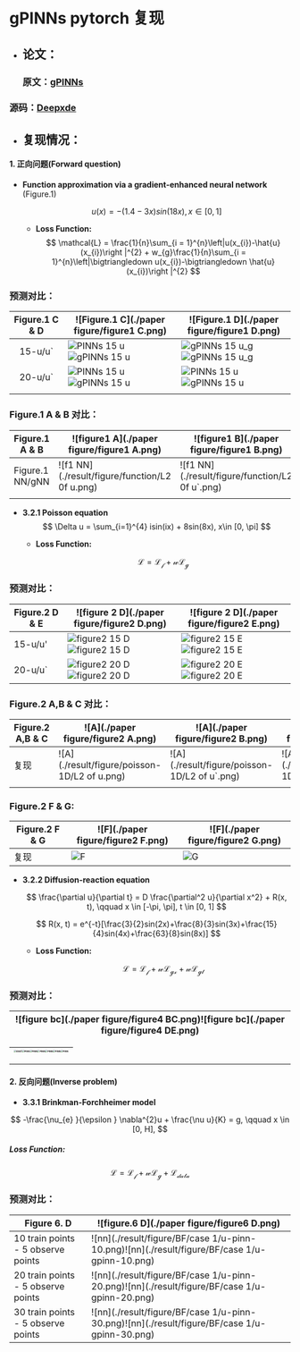 # gPINNs pytorch 复现

- ## 论文：

  ### 原文：[gPINNs](https://www.sciencedirect.com/science/article/pii/S0045782522001438?via%3Dihub)

###   源码：[Deepxde](https://github.com/lu-group/gpinn)



- ## 复现情况：



#### 1. 正向问题(Forward question)

- **Function approximation via a gradient-enhanced neural network** (Figure.1)

  $$
  u(x) = −(1.4 − 3x) sin(18x), x \in [0, 1]
  $$

  - **Loss Function:**
    $$
    \mathcal{L}  = \frac{1}{n}\sum_{i = 1}^{n}\left|u(x_{i})-\hat{u}(x_{i})\right |^{2} + w_{g}\frac{1}{n}\sum_{i = 1}^{n}\left|\bigtriangledown u(x_{i})-\bigtriangledown \hat{u}(x_{i})\right |^{2}
    $$

### **预测对比：**

| Figure.1 C & D | ![Figure.1 C](./paper figure/figure1 C.png)                  | ![Figure.1 D](./paper figure/figure1 D.png)                  |
| :------------: | ------------------------------------------------------------ | ------------------------------------------------------------ |
|    15-u/u`     | ![PINNs 15 u](./result/figure/function/u-pinn-15.png)![gPINNs 15 u](./result/figure/function/u-gpinn-15.png) | ![gPINNs 15 u_g](./result/figure/function/u_g-pinn-15.png)![gPINNs 15 u_g](./result/figure/function/u_g-gpinn-15.png) |
|    20-u/u`     | ![PINNs 15 u](./result/figure/function/u-pinn-20.png)![gPINNs 15 u](./result/figure/function/u-gpinn-20.png) | ![PINNs 15 u](./result/figure/function/u_g-pinn-20.png)![gPINNs 15 u](./result/figure/function/u_g-gpinn-20.png) |
|                |                                                              |                                                              |



### Figure.1 A & B 对比：



| Figure.1 A & B   | ![figure1 A](./paper figure/figure1 A.png)     | ![figure1 B](./paper figure/figure1 B.png)      |
| ---------------- | ---------------------------------------------- | ----------------------------------------------- |
| Figure.1  NN/gNN | ![f1 NN](./result/figure/function/L2 0f u.png) | ![f1 NN](./result/figure/function/L2 0f u`.png) |
|                  |                                                |                                                 |



- **3.2.1 Poisson equation**
  $$
  \Delta u = \sum_{i=1}^{4} isin(ix) + 8sin(8x),  x\in [0, \pi]
  $$
  
  
  - **Loss Function:**
  
    $$
    \mathcal{ L = L_{f} + wL_{g} }
    $$



### **预测对比：**

| Figure.2 D & E | ![figure 2 D](./paper figure/figure2 D.png)                  | ![figure 2 D](./paper figure/figure2 E.png)                  |
| -------------- | ------------------------------------------------------------ | ------------------------------------------------------------ |
| 15-u/u'        | ![figure2 15 D](./result/figure/poisson-1D/u-pinn-15.png)![figure2 15 D](./result/figure/poisson-1D/u-gpinn-15.png) | ![figure2 15 E](./result/figure/poisson-1D/u_g-pinn-15.png)![figure2 15 E](./result/figure/poisson-1D/u_g-gpinn-15.png) |
| 20-u/u`        | ![figure2 20 D](./result/figure/poisson-1D/u-pinn-20.png)![figure2 20 D](./result/figure/poisson-1D/u-gpinn-20.png) | ![figure2 20 E](./result/figure/poisson-1D/u_g-pinn-20.png)![figure2 20 E](./result/figure/poisson-1D/u_g-gpinn-20.png) |



### Figure.2 A,B & C 对比：

| Figure.2 A,B & C | ![A](./paper figure/figure2 A.png)           | ![A](./paper figure/figure2 B.png)            | ![A](./paper figure/figure2 C.png)             |
| ---------------- | -------------------------------------------- | --------------------------------------------- | ---------------------------------------------- |
| 复现             | ![A](./result/figure/poisson-1D/L2 of u.png) | ![A](./result/figure/poisson-1D/L2 of u`.png) | ![A](./result/figure/poisson-1D/pde error.png) |
|                  |                                              |                                               |                                                |



### Figure.2 F & G:



| Figure.2 F & G | ![F](./paper figure/figure2 F.png)          | ![F](./paper figure/figure2 G.png)           |
| -------------- | ------------------------------------------- | -------------------------------------------- |
| 复现           | ![F](./result/figure/poisson-1D/u_of_w.png) | ![G](./result/figure/poisson-1D/u`_of_w.png) |







- **3.2.2 Diffusion-reaction equation**
  
  
  
  
  $$
  \frac{\partial u}{\partial t} = D \frac{\partial^2 u}{\partial x^2} + R(x, t), \qquad x \in [-\pi, \pi], t \in [0, 1]
  $$

  $$
  R(x, t) = e^{-t}[\frac{3}{2}sin(2x)+\frac{8}{3}sin(3x)+\frac{15}{4}sin(4x)+\frac{63}{8}sin(8x)]
  $$
  
  
  
  - **Loss Function:**
    
    
    
    
    $$
    \mathcal{L = L_{f}+wL_{gx}+wL_{gt}}
    $$



### 预测对比：

| ![figure bc](./paper figure/figure4 BC.png)![figure bc](./paper figure/figure4 DE.png) |
| ------------------------------------------------------------ |



| <img src="./result/figure/diffusion-reaction/exact.png" alt="exact" style="zoom: 25%;" /><img src="./result/figure/diffusion-reaction/PINNs-50.png" alt="PINN" style="zoom: 25%;" /><img src="./result/figure/diffusion-reaction/absolute error-PINNs-50.png" alt="PINN" style="zoom: 25%;" /><img src="./result/figure/diffusion-reaction/gPINNs, w=0.1-50.png" alt="PINN" style="zoom: 25%;" /><img src="./result/figure/diffusion-reaction/absolute error-gPINNs, w=0.1-50.png" alt="PINN" style="zoom: 25%;" /><img src="./result/figure/diffusion-reaction/gPINNs, w=0.01-50.png" alt="PINN" style="zoom: 25%;" /><img src="./result/figure/diffusion-reaction/absolute error-gPINNs, w=0.01-50.png" alt="PINN" style="zoom: 25%;" /> |
| ------------------------------------------------------------ |









----



#### 2. 反向问题(Inverse problem)

- **3.3.1 Brinkman-Forchheimer model**

$$
-\frac{\nu_{e} }{\epsilon } \nabla^{2}u + \frac{\nu u}{K} = g, \qquad x \in [0, H],
$$





##### Loss Function:


$$
\mathcal{L = L_{f}+wL_{g}+L_{data}}
$$




### 预测对比：

| Figure 6. D                        | ![figure.6 D](./paper figure/figure6 D.png)                  |
| ---------------------------------- | ------------------------------------------------------------ |
| 10 train points - 5 observe points | ![nn](./result/figure/BF/case 1/u-pinn-10.png)![nn](./result/figure/BF/case 1/u-gpinn-10.png) |
| 20 train points - 5 observe points | ![nn](./result/figure/BF/case 1/u-pinn-20.png)![nn](./result/figure/BF/case 1/u-gpinn-20.png) |
| 30 train points - 5 observe points | ![nn](./result/figure/BF/case 1/u-pinn-30.png)![nn](./result/figure/BF/case 1/u-gpinn-30.png) |

